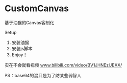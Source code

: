 # CustomCanvas
基于油猴的Canvas客制化

Setup
1. 安装油猴
2. 安装js脚本
3. Enjoy！



实在不会就看视频
www.bilibili.com/video/BV1JHNEzUEXX/


PS：base64的混只是为了防某些弱智人
